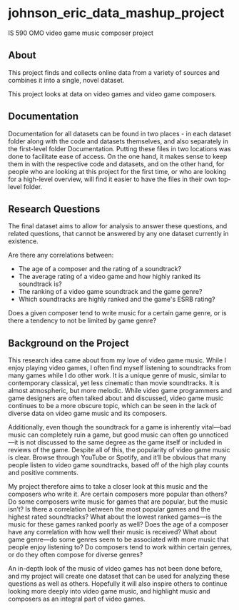 # johnson_eric_data_mashup_project
IS 590 OMO video game music composer project

## About
This project finds and collects online data from a variety of
sources and combines it into a single, novel dataset. 

This project looks at data on video games and video game composers. 

## Documentation
Documentation for all datasets can be found in two places - in each dataset
folder along with the code and datasets themselves, and also separately in 
the first-level folder Documentation. Putting these files in two locations 
was done to facilitate ease of access. On the one hand, it makes sense to 
keep them in with the respective code and datasets, and on the other hand, 
for people who are looking at this project for the first time, or who are 
looking for a high-level overview, will find it easier to have the files in 
their own top-level folder. 

## Research Questions
The final dataset aims to allow for analysis to answer these questions, and related
questions, that cannot be answered by any one dataset currently in existence.

Are there any correlations between:
    
* The age of a composer and the rating of a soundtrack?
* The average rating of a video game and how highly ranked its soundtrack is?
* The ranking of a video game soundtrack and the game genre?
* Which soundtracks are highly ranked and the game's ESRB rating?
    
Does a given composer tend to write music for a certain game genre, or is there
a tendency to not be limited by game genre?

## Background on the Project
This research idea came about from my love of video game music. While I enjoy playing video games, I often find 
myself listening to soundtracks from many games while I do other work. It is a unique genre of music, similar to 
contemporary classical, yet less cinematic than movie soundtracks. It is almost atmospheric, but more melodic. While 
video game programmers and game designers are often talked about and discussed, video game music continues to be a 
more obscure topic, which can be seen in the lack of diverse data on video game music and its composers. 

Additionally, even though the soundtrack for a game is inherently vital—bad music can completely ruin a game, but 
good music can often go unnoticed—it is not discussed to the same degree as the game itself or included in reviews 
of the game. Despite all of this, the popularity of video game music is clear. Browse through YouTube or Spotify, 
and it’ll be obvious that many people listen to video game soundtracks, based off of the high play counts and positive 
comments.

My project therefore aims to take a closer look at this music and the composers who write it. Are certain composers 
more popular than others? Do some composers write music for games that are popular, but the music isn’t? Is there a 
correlation between the most popular games and the highest rated soundtracks? What about the lowest ranked games—is 
the music for these games ranked poorly as well? Does the age of a composer have any correlation with how well their 
music is received? What about game genre—do some genres seem to be associated with more music that people enjoy 
listening to? Do composers tend to work within certain genres, or do they often compose for diverse genres? 

An in-depth look of the music of video games has not been done before, and my project will create one dataset that 
can be used for analyzing these questions as well as others. Hopefully it will also inspire others to continue looking 
more deeply into video game music, and highlight music and composers as an integral part of video games.    
